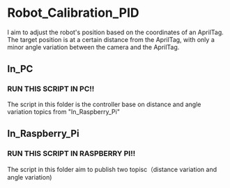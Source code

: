 # Robot_Calibration_PID 
I aim to adjust the robot's position based on the coordinates of an AprilTag. The target position is at a certain distance from the AprilTag, with only a minor angle variation between the camera and the AprilTag.
## In_PC
### RUN THIS SCRIPT IN PC!!
The script in this folder is the controller base on distance and angle variation topics from "In_Raspberry_Pi"
## In_Raspberry_Pi
### RUN THIS SCRIPT IN RASPBERRY PI!!
The script in this folder aim to publish two topisc（distance variation and angle variation)
